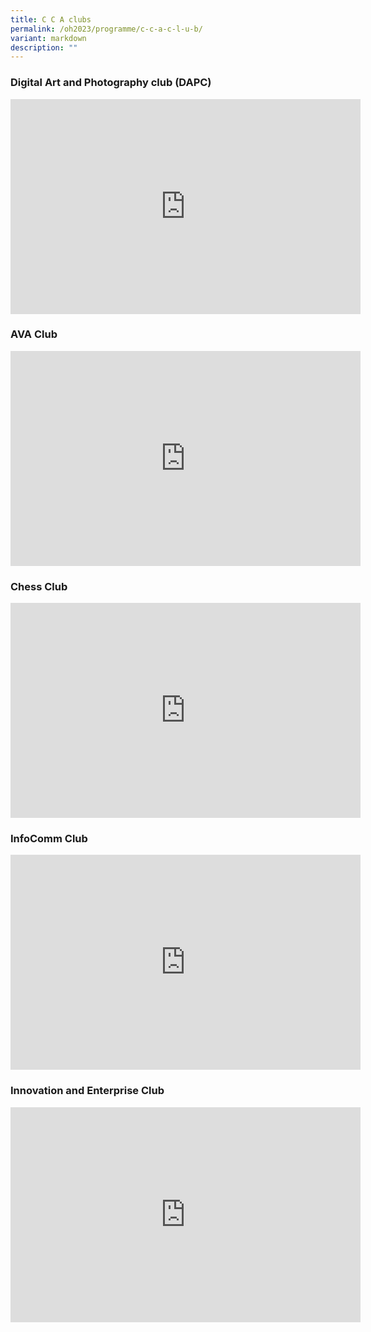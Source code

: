 ```yaml
---
title: C C A clubs
permalink: /oh2023/programme/c-c-a-c-l-u-b/
variant: markdown
description: ""
---
```

###  Digital Art and Photography club (DAPC)
<iframe allowfullscreen="true" height="344" width="560" frameborder="0" src="https://docs.google.com/presentation/d/e/2PACX-1vTgJOUCAIgCLiTW2ZRpV7GHHZuAfzDqDjySEAV-KImOzfeZYLFQGedr8w-KXzTUQWibiZ4rXO5lhMI5/embed?start=false&amp;loop=false&amp;delayms=3000"></iframe>

### AVA Club
<iframe allowfullscreen="true" height="344" width="560" frameborder="0" src="https://docs.google.com/presentation/d/e/2PACX-1vQJccLwQQNSooUCePaDydI3sV_IG02MEJbA-wUVEjTzjOgNeRokGAO5B150MHwaLH9S2WxGD-YWoek8/embed?start=false&amp;loop=false&amp;delayms=3000"></iframe>


### Chess Club
<iframe allowfullscreen="true" height="344" width="560" frameborder="0" src="https://docs.google.com/presentation/d/e/2PACX-1vQLszI2ZLfI0XDtJYys8PL83X1HUEamtAfFtt9ey0nRe0tdVCxNU_pKxBSNIepan3o57YWxm6iaS3-7/embed?start=false&amp;loop=false&amp;delayms=3000"></iframe>


### InfoComm Club
<iframe allowfullscreen="true" height="344" width="560" frameborder="0" src="https://docs.google.com/presentation/d/e/2PACX-1vSbJWUHQcUwhOLYyjFU3GUBd5l7LPDqdrxcH_pTN-2EraSgqmjZu-WbqflYddRjlFeo4NrxGGIvQkyB/embed?start=false&amp;loop=false&amp;delayms=3000"></iframe>


### Innovation and Enterprise Club
<iframe allowfullscreen="true" height="344" width="560" frameborder="0" src="https://docs.google.com/presentation/d/e/2PACX-1vRmnlj89ozGgVdG6xM4uhWDlzvQWs5GhqAnKxIuPVlCwIrmJ0MWAS2_ziU-pFrjcR5udZaZAgZyl_7c/embed?start=false&amp;loop=false&amp;delayms=3000"></iframe>